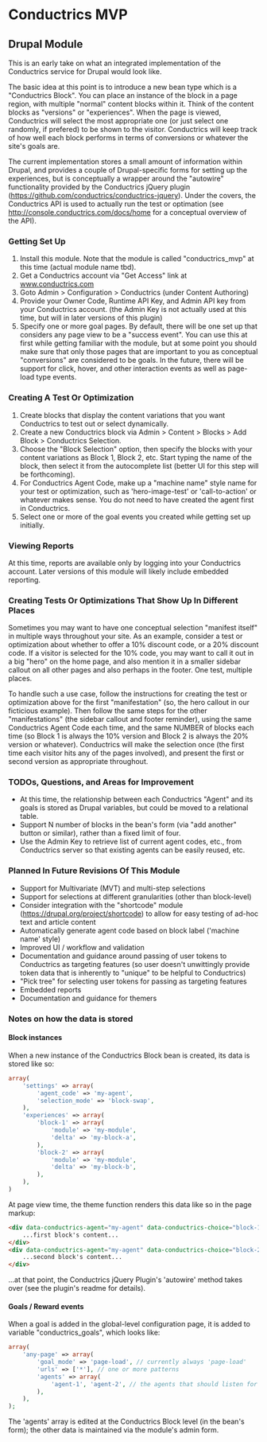 # Conductrics MVP
## Drupal Module

This is an early take on what an integrated implementation of the Conductrics service for Drupal would look like.

The basic idea at this point is to introduce a new bean type which is a "Conductrics Block". You can place an instance of the block
in a page region, with multiple "normal" content blocks within it. Think of the content blocks as "versions" or "experiences". When the page is viewed, Conductrics will select the most appropriate one (or just select one randomly, if prefered) to be shown to the visitor. Conductrics will keep track of how well each block performs in terms of conversions or whatever the site's goals are.

The current implementation stores a small amount of information within Drupal, and provides a couple of Drupal-specific forms for setting up the experiences, but is conceptually a wrapper around the "autowire" functionality provided by the Conductrics jQuery plugin (https://github.com/conductrics/conductrics-jquery). Under the covers, the Conductrics API is used to actually run the test or optimation (see http://console.conductrics.com/docs/home for a conceptual overview of the API).

### Getting Set Up

1. Install this module. Note that the module is called "conductrics_mvp" at this time (actual module name tbd).
2. Get a Conductrics account via "Get Access" link at www.conductrics.com
3. Goto Admin > Configuration > Conductrics (under Content Authoring)
4. Provide your Owner Code, Runtime API Key, and Admin API key from your Conductrics account.
   (the Admin Key is not actually used at this time, but will in later versions of this plugin)
5. Specify one or more goal pages.
   By default, there will be one set up that considers any page view to be a "success event". You can use this at first while getting familiar with the module, but at some point you should make sure that only those pages that are important to you as conceptual "conversions" are considered to be goals.
   In the future, there will be support for click, hover, and other interaction events as well as page-load type events.

### Creating A Test Or Optimization

1. Create blocks that display the content variations that you want Conductrics to test out or select dynamically.
2. Create a new Conductrics block via Admin > Content > Blocks > Add Block > Conductrics Selection.
3. Choose the "Block Selection" option, then specify the blocks with your content variations as Block 1, Block 2, etc. Start typing the name of the block, then select it from the autocomplete list (better UI for this step will be forthcoming).
4. For Conductrics Agent Code, make up a "machine name" style name for your test or optimization, such as 'hero-image-test' or 'call-to-action' or whatever makes sense. You do not need to have created the agent first in Conductrics.
5. Select one or more of the goal events you created while getting set up initially.

### Viewing Reports

At this time, reports are available only by logging into your Conductrics account.
Later versions of this module will likely include embedded reporting.

### Creating Tests Or Optimizations That Show Up In Different Places

Sometimes you may want to have one conceptual selection "manifest itself" in multiple ways throughout your site. As an example, consider a test or
optimization about whether to offer a 10% discount code, or a 20% discount code. If a visitor is selected for the 10% code, you may want to call it out in a big "hero" on the home page, and also mention it in a smaller sidebar callout on all other pages and also perhaps in the footer. One test, multiple places.

To handle such a use case, follow the instructions for creating the test or optimization above for the first "manifestation" (so, the hero callout in our ficticious example). Then follow the same steps for the other "manifestations" (the sidebar callout and footer reminder), using the same Conductrics Agent Code each time, and the same NUMBER of blocks each time (so Block 1 is always the 10% version and Block 2 is always the 20% version or whatever). Conductrics will make the selection once (the first time each visitor hits any of the pages involved), and present the first or second version as appropriate throughout.

### TODOs, Questions, and Areas for Improvement

- At this time, the relationship between each Conductrics "Agent" and its goals is stored as Drupal variables, but could be moved to a relational table.
- Support N number of blocks in the bean's form (via "add another" button or similar), rather than a fixed limit of four.
- Use the Admin Key to retrieve list of current agent codes, etc., from Conductrics server so that existing agents can be easily reused, etc.

### Planned In Future Revisions Of This Module

- Support for Multivariate (MVT) and multi-step selections
- Support for selections at different granularities (other than block-level)
- Consider integration with the "shortcode" module (https://drupal.org/project/shortcode) to allow for easy testing of ad-hoc text and article content
- Automatically generate agent code based on block label ('machine name' style)
- Improved UI / workflow and validation
- Documentation and guidance around passing of user tokens to Conductrics as targeting features (so user doesn't unwittingly provide token data that is inherently to "unique" to be helpful to Conductrics)
- "Pick tree" for selecting user tokens for passing as targeting features
- Embedded reports
- Documentation and guidance for themers

### Notes on how the data is stored

#### Block instances
When a new instance of the Conductrics Block bean is created, its data is stored like so:

```php
array(
	'settings' => array(
		'agent_code' => 'my-agent',
		'selection_mode' => 'block-swap',
	),
	'experiences' => array(
		'block-1' => array(
			'module' => 'my-module',
			'delta' => 'my-block-a',
		),
		'block-2' => array(
			'module' => 'my-module',
			'delta' => 'my-block-b',
		),
	),
)
```

At page view time, the theme function renders this data like so in the page markup:

```html
<div data-conductrics-agent="my-agent" data-conductrics-choice="block-1">
	...first block's content...
</div>
<div data-conductrics-agent="my-agent" data-conductrics-choice="block-2">
	...second block's content...
</div>
```

...at that point, the Conductrics jQuery Plugin's 'autowire' method takes over (see the plugin's readme for details).

#### Goals / Reward events

When a goal is added in the global-level configuration page, it is added to variable "conductrics_goals", which looks like:

```php
array(
	'any-page' => array(
		'goal_mode' => 'page-load', // currently always 'page-load'
		'urls' => ['*'], // one or more patterns
		'agents' => array(
			'agent-1', 'agent-2', // the agents that should listen for this goal event
		),
	),
);
```

The 'agents' array is edited at the Conductrics Block level (in the bean's form); the other data is maintained via the module's admin form.
